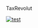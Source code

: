 TaxRevolut

[![test](https://github.com/ulyssetsd/TaxRevolut/actions/workflows/dotnet-test.yml/badge.svg)](https://github.com/ulyssetsd/TaxRevolut/actions/workflows/dotnet-test.yml)